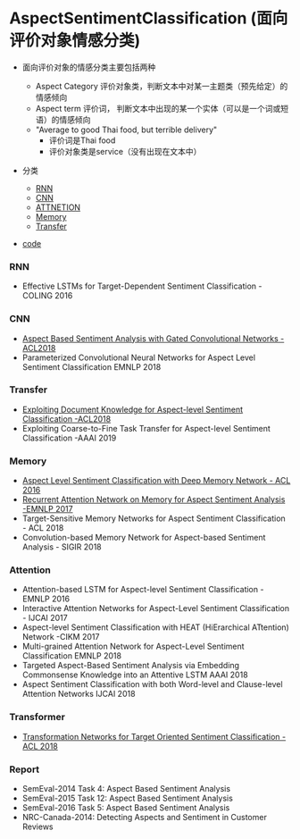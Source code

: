 # AspectSentimentClassification (面向评价对象情感分类)
- 面向评价对象的情感分类主要包括两种
    - Aspect Category  评价对象类，判断文本中对某一主题类（预先给定）的情感倾向
    - Aspect term  评价词， 判断文本中出现的某一个实体（可以是一个词或短语）的情感倾向
    - "Average to good Thai food, but terrible delivery"
        - 评价词是Thai food
        - 评价对象类是service（没有出现在文本中）

- 分类
    - [RNN](###rnn)
    - [CNN](###cnn)
    - [ATTNETION](###attention)
    - [Memory](###memory)
    - [Transfer](###transfer)
- [code](https://github.com/songyouwei/ABSA-PyTorch)

### RNN
- Effective LSTMs for Target-Dependent Sentiment Classification - COLING 2016
### CNN
- [Aspect Based Sentiment Analysis with Gated Convolutional Networks - ACL2018](AspectBasedSentimentAnalysiswithGatedConvolutionalNetworks.md)
- Parameterized Convolutional Neural Networks for Aspect Level Sentiment Classification EMNLP 2018
### Transfer
- [Exploiting Document Knowledge for Aspect-level Sentiment Classification -ACL2018](ExploitingDocumentKnowledgeforAspect-levelSentimentClassification.md)
- Exploiting Coarse-to-Fine Task Transfer for Aspect-level Sentiment Classification -AAAI 2019
### Memory
- [Aspect Level Sentiment Classification with Deep Memory Network - ACL 2016](AspectLevelSentimentClassificationwithDeepMemoryNetwork.md)
- [Recurrent Attention Network on Memory for Aspect Sentiment Analysis -EMNLP 2017](RecurrentAttentionNetworkonMemoryforAspectSentimentAnalysis.md)
- Target-Sensitive Memory Networks for Aspect Sentiment Classification - ACL 2018
- Convolution-based Memory Network for Aspect-based Sentiment Analysis - SIGIR 2018

### Attention
- Attention-based LSTM for Aspect-level Sentiment Classification - EMNLP 2016
- Interactive Attention Networks for Aspect-Level Sentiment Classification - IJCAI 2017
- Aspect-level Sentiment Classification with HEAT (HiErarchical ATtention) Network -CIKM 2017
- Multi-grained Attention Network for Aspect-Level Sentiment Classification EMNLP 2018
- Targeted Aspect-Based Sentiment Analysis via Embedding Commonsense Knowledge into an Attentive LSTM AAAI 2018
- Aspect Sentiment Classification with both Word-level and Clause-level Attention Networks IJCAI 2018

### Transformer
- [Transformation Networks for Target Oriented Sentiment Classification  -ACL 2018](TransformationNetworksforTargetOrientedSentimentClassification.md)

### Report
- SemEval-2014 Task 4: Aspect Based Sentiment Analysis
- SemEval-2015 Task 12: Aspect Based Sentiment Analysis
- SemEval-2016 Task 5: Aspect Based Sentiment Analysis
- NRC-Canada-2014: Detecting Aspects and Sentiment in Customer Reviews